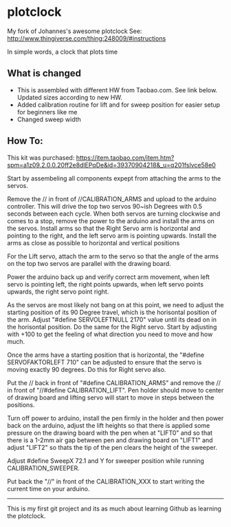 plotclock
=========

My fork of Johannes's awesome plotclock
See: http://www.thingiverse.com/thing:248009/#instructions

In simple words, a clock that plots time

What is changed
-------------
- This is assembled with different HW from Taobao.com. See link below. Updated sizes according to new HW.
- Added calibration routine for lift and for sweep position for easier setup for beginners like me
- Changed sweep width

How To:
--------
This kit was purchased: https://item.taobao.com/item.htm?spm=a1z09.2.0.0.20ff2e8dlEPqDe&id=39370904218&_u=q201fslvce58e0

Start by assembeling all components expept from attaching the arms to the servos.

Remove the // in front of //CALIBRATION_ARMS and upload to the arduino controller. This will drive the top two servos 90~ish Degrees with 0.5 seconds between each cycle. 
When both servos are turning clockwise and comes to a stop, remove the power to the arduino and install the arms on the servos. Install arms so that the Right Servo arm is horizontal and pointing to the right, and the left servo arm is pointing upwards. 
Install the arms as close as possible to horizontal and vertical positions

For the Lift servo, attach the arm to the servo so that the angle of the arms on the top two servos are parallel with the drawing board.

Power the arduino back up and verify correct arm movement, when left servo is pointing left, the right points upwards, when left servo points upwards, the right servo point right. 

As the servos are most likely not bang on at this point, we need to adjust the starting position of its 90 Degree travel, which is the horisontal position of the arm.
Adjust "#define SERVOLEFTNULL 2170" value until its dead on in the horisontal position. Do the same for the Right servo. Start by adjusting with +100 to get the feeling of what direction you need to move and how much.

Once the arms have a starting position that is horizontal, the "#define SERVOFAKTORLEFT 710" can be adjusted to ensure that the servo is moving exactly 90 degrees. Do this for Right servo also.

Put the // back in front of "#define CALIBRATION_ARMS" and remove the // in front of "//#define CALIBRATION_LIFT".
Pen holder should move to center of drawing board and lifting servo will start to move in steps between the positions.

Turn off power to arduino, install the pen firmly in the holder and then power back on the arduino, adjust the lift heights so that there is applied some pressure on the drawing board with the pen when at "LIFT0" and so that there is a 1-2mm air gap between pen and drawing board on "LIFT1" and adjust "LIFT2" so thats the tip of the pen clears the height of the sweeper.

Adjust #define SweepX 72.1 and Y for sweeper position while running CALIBRATION_SWEEPER.

Put back the "//" in front of the CALIBRATION_XXX to start writing the current time on your arduino.

 
------------------------

This is my first git project and its as much about learning Github as learning the plotclock.

